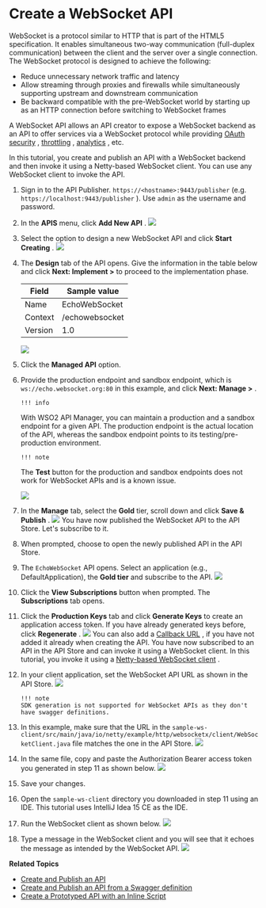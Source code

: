 # Create a WebSocket API

WebSocket is a protocol similar to HTTP that is part of the HTML5 specification. It enables simultaneous two-way communication (full-duplex communication) between the client and the server over a single connection. The WebSocket protocol is designed to achieve the following:

-   Reduce unnecessary network traffic and latency
-   Allow streaming through proxies and firewalls while simultaneously supporting upstream and downstream communication
-   Be backward compatible with the pre-WebSocket world by starting up as an HTTP connection before switching to WebSocket frames

A WebSocket API allows an API creator to expose a WebSocket backend as an API to offer services via a WebSocket protocol while providing [OAuth security](https://tools.ietf.org/html/rfc6749) , [throttling](_Rate_Limiting_) , [analytics](_Analytics_) , etc.

In this tutorial, you create and publish an API with a WebSocket backend and then invoke it using a Netty-based WebSocket client. You can use any WebSocket client to invoke the API.

1.  Sign in to the API Publisher.
`https://<hostname>:9443/publisher` (e.g. `https://localhost:9443/publisher` ). Use `admin` as the username and password.
2.  In the **APIS** menu, click **Add New API** .
    ![](attachments/103328746/103328735.png)
3.  Select the option to design a new WebSocket API and click **Start Creating** .
    ![](attachments/103328746/103328734.png)
4.  The **Design** tab of the API opens. Give the information in the table below and click **Next: Implement &gt;** to proceed to the implementation phase.

    | Field   | Sample value   |
    |---------|----------------|
    | Name    | EchoWebSocket  |
    | Context | /echowebsocket |
    | Version | 1.0            |

    ![](attachments/103328746/103328733.png)

5.  Click the **Managed API** option.
6.  Provide the production endpoint and sandbox endpoint, which is `ws://echo.websocket.org:80` in this example, and click **Next: Manage &gt;** .

        !!! info
    With WSO2 API Manager, you can maintain a production and a sandbox endpoint for a given API. The production endpoint is the actual location of the API, whereas the sandbox endpoint points to its testing/pre-production environment.

        !!! note
    The **Test** button for the production and sandbox endpoints does not work for WebSocket APIs and is a known issue.


    ![](attachments/103328746/103328732.png)

7.  In the **Manage** tab, select the **Gold** tier, scroll down and click **Save & Publish** .
    ![](attachments/103328746/103328731.png)
    You have now published the WebSocket API to the API Store. Let's subscribe to it.
8.  When prompted, choose to open the newly published API in the API Store.
9.  The `EchoWebSocket` API opens. Select an application (e.g., DefaultApplication), the **Gold tier** and subscribe to the API.
    ![](attachments/103328746/103328730.png)
10. Click the **View Subscriptions** button when prompted. The **Subscriptions** tab opens.

11. Click the **Production Keys** tab and click **Generate Keys** to create an application access token. If you have already generated keys before, click **Regenerate** .
    ![](attachments/103328746/103328729.png)
    You can also add a [Callback URL](_Key_Concepts_) , if you have not added it already when creating the API. You have now subscribed to an API in the API Store and can invoke it using a WebSocket client. In this tutorial, you invoke it using a [Netty-based WebSocket client](https://docs.wso2.com/download/attachments/92520686/sample-ws-client.zip?version=1&modificationDate=1484568275000&api=v2) .

12. In your client application, set the WebSocket API URL as shown in the API Store.
    ![](attachments/103328746/103328728.png)

        !!! note
        SDK generation is not supported for WebSocket APIs as they don't have swagger definitions.

13. In this example, make sure that the URL in the `sample-ws-client/src/main/java/io/netty/example/http/websocketx/client/WebSocketClient.java` file matches the one in the API Store.
    ![](attachments/103328746/103328739.png)
14. In the same file, copy and paste the Authorization Bearer access token you generated in step 11 as shown below.
    ![](attachments/103328746/103328740.png)
15. Save your changes.
16. Open the `sample-ws-client` directory you downloaded in step 11 using an IDE. This tutorial uses IntelliJ Idea 15 CE as the IDE.
17. Run the WebSocket client as shown below.
    ![](attachments/103328746/103328738.png)
18. Type a message in the WebSocket client and you will see that it echoes the message as intended by the WebSocket API.
    ![](attachments/103328746/103328737.png)

**Related Topics**

-   [Create and Publish an API](_Create_and_Publish_an_API_)
-   [Create and Publish an API from a Swagger definition](_Create_and_Publish_an_API_from_a_Swagger_Definition_)
-   [Create a Prototyped API with an Inline Script](_Create_a_Mock_API_with_an_Inline_Script_)

